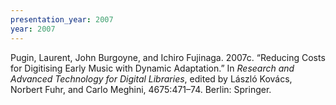 ```yaml
---
presentation_year: 2007
year: 2007
---
```


Pugin, Laurent, John Burgoyne, and Ichiro Fujinaga. 2007c. “Reducing Costs for Digitising Early Music with Dynamic Adaptation.” In <i>Research and Advanced Technology for Digital Libraries</i>, edited by László Kovács, Norbert Fuhr, and Carlo Meghini, 4675:471–74. Berlin: Springer.